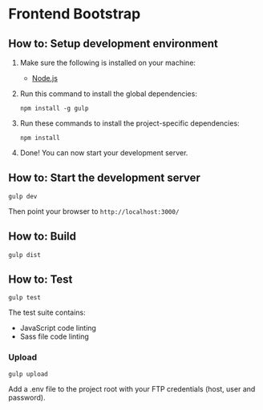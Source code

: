 # Frontend Bootstrap

## How to: Setup development environment
1. Make sure the following is installed on your machine:
    - [Node.js](http://nodejs.org/)
2. Run this command to install the global dependencies:

    ```
    npm install -g gulp
    ```
3. Run these commands to install the project-specific dependencies:

    ```
    npm install
    ```
4. Done! You can now start your development server.

## How to: Start the development server
```
gulp dev
```
Then point your browser to `http://localhost:3000/`

## How to: Build
```
gulp dist
```

## How to: Test
```
gulp test
```
The test suite contains:
- JavaScript code linting
- Sass file code linting

### Upload
```
gulp upload
```
Add a .env file to the project root with your FTP credentials (host, user and password).   
